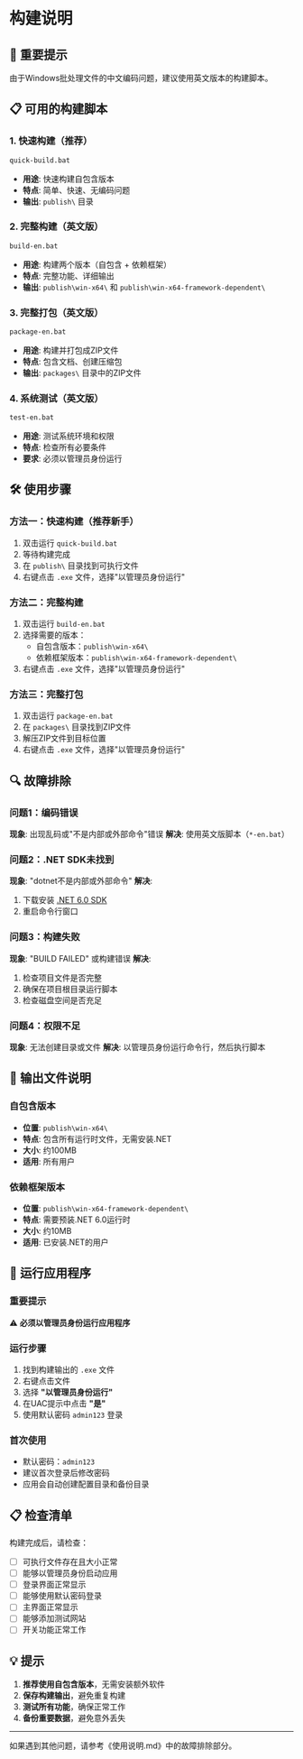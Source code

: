 # 构建说明

## 🚨 重要提示

由于Windows批处理文件的中文编码问题，建议使用英文版本的构建脚本。

## 📋 可用的构建脚本

### 1. 快速构建（推荐）
```bash
quick-build.bat
```
- **用途**: 快速构建自包含版本
- **特点**: 简单、快速、无编码问题
- **输出**: `publish\` 目录

### 2. 完整构建（英文版）
```bash
build-en.bat
```
- **用途**: 构建两个版本（自包含 + 依赖框架）
- **特点**: 完整功能、详细输出
- **输出**: `publish\win-x64\` 和 `publish\win-x64-framework-dependent\`

### 3. 完整打包（英文版）
```bash
package-en.bat
```
- **用途**: 构建并打包成ZIP文件
- **特点**: 包含文档、创建压缩包
- **输出**: `packages\` 目录中的ZIP文件

### 4. 系统测试（英文版）
```bash
test-en.bat
```
- **用途**: 测试系统环境和权限
- **特点**: 检查所有必要条件
- **要求**: 必须以管理员身份运行

## 🛠️ 使用步骤

### 方法一：快速构建（推荐新手）

1. 双击运行 `quick-build.bat`
2. 等待构建完成
3. 在 `publish\` 目录找到可执行文件
4. 右键点击 `.exe` 文件，选择"以管理员身份运行"

### 方法二：完整构建

1. 双击运行 `build-en.bat`
2. 选择需要的版本：
   - 自包含版本：`publish\win-x64\`
   - 依赖框架版本：`publish\win-x64-framework-dependent\`
3. 右键点击 `.exe` 文件，选择"以管理员身份运行"

### 方法三：完整打包

1. 双击运行 `package-en.bat`
2. 在 `packages\` 目录找到ZIP文件
3. 解压ZIP文件到目标位置
4. 右键点击 `.exe` 文件，选择"以管理员身份运行"

## 🔍 故障排除

### 问题1：编码错误
**现象**: 出现乱码或"不是内部或外部命令"错误
**解决**: 使用英文版脚本（`*-en.bat`）

### 问题2：.NET SDK未找到
**现象**: "dotnet不是内部或外部命令"
**解决**: 
1. 下载安装 [.NET 6.0 SDK](https://dotnet.microsoft.com/download/dotnet/6.0)
2. 重启命令行窗口

### 问题3：构建失败
**现象**: "BUILD FAILED" 或构建错误
**解决**:
1. 检查项目文件是否完整
2. 确保在项目根目录运行脚本
3. 检查磁盘空间是否充足

### 问题4：权限不足
**现象**: 无法创建目录或文件
**解决**: 以管理员身份运行命令行，然后执行脚本

## 📁 输出文件说明

### 自包含版本
- **位置**: `publish\win-x64\`
- **特点**: 包含所有运行时文件，无需安装.NET
- **大小**: 约100MB
- **适用**: 所有用户

### 依赖框架版本
- **位置**: `publish\win-x64-framework-dependent\`
- **特点**: 需要预装.NET 6.0运行时
- **大小**: 约10MB
- **适用**: 已安装.NET的用户

## 🚀 运行应用程序

### 重要提示
⚠️ **必须以管理员身份运行应用程序**

### 运行步骤
1. 找到构建输出的 `.exe` 文件
2. 右键点击文件
3. 选择 **"以管理员身份运行"**
4. 在UAC提示中点击 **"是"**
5. 使用默认密码 `admin123` 登录

### 首次使用
- 默认密码：`admin123`
- 建议首次登录后修改密码
- 应用会自动创建配置目录和备份目录

## 📋 检查清单

构建完成后，请检查：

- [ ] 可执行文件存在且大小正常
- [ ] 能够以管理员身份启动应用
- [ ] 登录界面正常显示
- [ ] 能够使用默认密码登录
- [ ] 主界面正常显示
- [ ] 能够添加测试网站
- [ ] 开关功能正常工作

## 💡 提示

1. **推荐使用自包含版本**，无需安装额外软件
2. **保存构建输出**，避免重复构建
3. **测试所有功能**，确保正常工作
4. **备份重要数据**，避免意外丢失

---

如果遇到其他问题，请参考《使用说明.md》中的故障排除部分。
